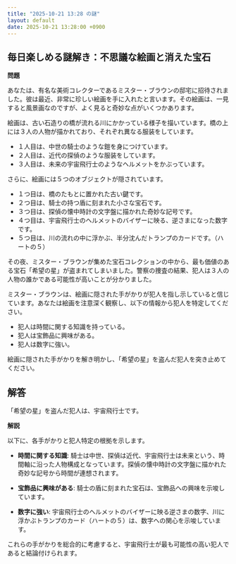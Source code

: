 ```yaml
---
title: "2025-10-21 13:28 の謎"
layout: default
date: 2025-10-21 13:28:00 +0900
---
```

## 毎日楽しめる謎解き：不思議な絵画と消えた宝石

**問題**

あなたは、有名な美術コレクターであるミスター・ブラウンの邸宅に招待されました。彼は最近、非常に珍しい絵画を手に入れたと言います。その絵画は、一見すると風景画なのですが、よく見ると奇妙な点がいくつかあります。

絵画は、古い石造りの橋が流れる川にかかっている様子を描いています。橋の上には３人の人物が描かれており、それぞれ異なる服装をしています。

*   １人目は、中世の騎士のような鎧を身につけています。
*   ２人目は、近代の探偵のような服装をしています。
*   ３人目は、未来の宇宙飛行士のようなヘルメットをかぶっています。

さらに、絵画には５つのオブジェクトが隠されています。

*   １つ目は、橋のたもとに置かれた古い鍵です。
*   ２つ目は、騎士の持つ盾に刻まれた小さな宝石です。
*   ３つ目は、探偵の懐中時計の文字盤に描かれた奇妙な記号です。
*   ４つ目は、宇宙飛行士のヘルメットのバイザーに映る、逆さまになった数字です。
*   ５つ目は、川の流れの中に浮かぶ、半分沈んだトランプのカードです。（ハートの５）

その夜、ミスター・ブラウンが集めた宝石コレクションの中から、最も価値のある宝石「希望の星」が盗まれてしまいました。警察の捜査の結果、犯人は３人の人物の誰かである可能性が高いことが分かりました。

ミスター・ブラウンは、絵画に隠された手がかりが犯人を指し示していると信じています。あなたは絵画を注意深く観察し、以下の情報から犯人を特定してください。

*   犯人は時間に関する知識を持っている。
*   犯人は宝飾品に興味がある。
*   犯人は数字に強い。

絵画に隠された手がかりを解き明かし、「希望の星」を盗んだ犯人を突き止めてください。

## 解答

「希望の星」を盗んだ犯人は、宇宙飛行士です。

**解説**

以下に、各手がかりと犯人特定の根拠を示します。

*   **時間に関する知識**: 騎士は中世、探偵は近代、宇宙飛行士は未来という、時間軸に沿った人物構成となっています。探偵の懐中時計の文字盤に描かれた奇妙な記号から時間が連想されます。

*   **宝飾品に興味がある**: 騎士の盾に刻まれた宝石は、宝飾品への興味を示唆しています。

*   **数字に強い**: 宇宙飛行士のヘルメットのバイザーに映る逆さまの数字、川に浮かぶトランプのカード（ハートの５）は、数字への関心を示唆しています。

これらの手がかりを総合的に考慮すると、宇宙飛行士が最も可能性の高い犯人であると結論付けられます。

